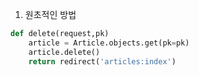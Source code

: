 1. 원초적인 방법
```python
def delete(request,pk)
	article = Article.objects.get(pk=pk)
	article.delete()
	return redirect('articles:index')
```